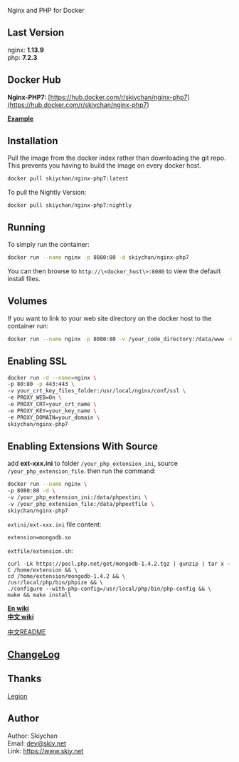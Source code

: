 Nginx and PHP for Docker

## Last Version
nginx: **1.13.9**   
php:   **7.2.3**

## Docker Hub   
**Nginx-PHP7:** [https://hub.docker.com/r/skiychan/nginx-php7](https://hub.docker.com/r/skiychan/nginx-php7)   

**[Example](https://github.com/skiy-dockerfile/nginx-php7/wiki/Example)**
   
## Installation
Pull the image from the docker index rather than downloading the git repo. This prevents you having to build the image on every docker host.

```sh   
docker pull skiychan/nginx-php7:latest
```

To pull the Nightly Version:   
```
docker pull skiychan/nginx-php7:nightly
```

## Running
To simply run the container:

```sh
docker run --name nginx -p 8080:80 -d skiychan/nginx-php7
```
You can then browse to ```http://\<docker_host\>:8080``` to view the default install files.

## Volumes
If you want to link to your web site directory on the docker host to the container run:

```sh
docker run --name nginx -p 8080:80 -v /your_code_directory:/data/www -d skiychan/nginx-php7
```

## Enabling SSL
```sh
docker run -d --name=nginx \
-p 80:80 -p 443:443 \
-v your_crt_key_files_folder:/usr/local/nginx/conf/ssl \
-e PROXY_WEB=On \
-e PROXY_CRT=your_crt_name \
-e PROXY_KEY=your_key_name \
-e PROXY_DOMAIN=your_domain \
skiychan/nginx-php7
```

## Enabling Extensions With Source
add **ext-xxx.ini** to folder ```/your_php_extension_ini```, source ```/your_php_extension_file```. then run the command:   
```sh
docker run --name nginx \
-p 8080:80 -d \
-v /your_php_extension_ini:/data/phpextini \
-v /your_php_extension_file:/data/phpextfile \
skiychan/nginx-php7
```

```extini/ext-xxx.ini``` file content:
```
extension=mongodb.so
```

```extfile/extension.sh```: 
```  
curl -Lk https://pecl.php.net/get/mongodb-1.4.2.tgz | gunzip | tar x -C /home/extension && \
cd /home/extension/mongodb-1.4.2 && \
/usr/local/php/bin/phpize && \
./configure --with-php-config=/usr/local/php/bin/php-config && \
make && make install
```

**[En wiki](https://github.com/skiy-dockerfile/nginx-php7/wiki/Question-&-Answer)**   
**[中文 wiki](https://github.com/skiy-dockerfile/nginx-php7/wiki/%E5%AE%89%E8%A3%85%E5%8F%8A%E4%BD%BF%E7%94%A8%E8%AF%B4%E6%98%8E)**

[中文README](README_CN.md)

## [ChangeLog](changelogs.md)

## Thanks
[Legion](https://www.dwhd.org)  

## Author
Author: Skiychan    
Email:  dev@skiy.net       
Link:   https://www.skiy.net
